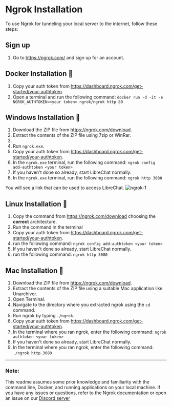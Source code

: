 # Ngrok Installation

To use Ngrok for tunneling your local server to the internet, follow these steps:

## Sign up

1. Go to https://ngrok.com/ and sign up for an account.

## Docker Installation 🐳

1. Copy your auth token from https://dashboard.ngrok.com/get-started/your-authtoken.
2. Open a terminal and run the following command: `docker run -d -it -e NGROK_AUTHTOKEN=<your token> ngrok/ngrok http 80`

## Windows Installation 💙

1. Download the ZIP file from https://ngrok.com/download.
2. Extract the contents of the ZIP file using 7zip or WinRar.
3. 
4. Run `ngrok.exe`.
5. Copy your auth token from https://dashboard.ngrok.com/get-started/your-authtoken.
6. In the `ngrok.exe` terminal, run the following command: `ngrok config add-authtoken <your token>`
7. If you haven't done so already, start LibreChat normally.
8. In the `ngrok.exe` terminal, run the following command: `ngrok http 3080`

You will see a link that can be used to access LibreChat.
![ngrok-1](https://github.com/danny-avila/LibreChat/assets/32828263/3cb4b063-541f-4f0a-bea8-a04dd36e6bf4)

## Linux Installation 🐧

1. Copy the command from https://ngrok.com/download choosing the **correct** architecture.
2. Run the command in the terminal
3. Copy your auth token from https://dashboard.ngrok.com/get-started/your-authtoken.
4. run the following command: `ngrok config add-authtoken <your token>`
5. If you haven't done so already, start LibreChat normally.
6. run the following command: `ngrok http 3080`

## Mac Installation 🍎

1. Download the ZIP file from https://ngrok.com/download.
2. Extract the contents of the ZIP file using a suitable Mac application like Unarchiver.
3. Open Terminal.
4. Navigate to the directory where you extracted ngrok using the `cd` command.
5. Run ngrok by typing `./ngrok`.
6. Copy your auth token from https://dashboard.ngrok.com/get-started/your-authtoken.
7. In the terminal where you ran ngrok, enter the following command: `ngrok authtoken <your token>`
8. If you haven't done so already, start LibreChat normally.
9. In the terminal where you ran ngrok, enter the following command: `./ngrok http 3080`

---

### Note: 
This readme assumes some prior knowledge and familiarity with the command line, Docker, and running applications on your local machine. If you have any issues or questions, refer to the Ngrok documentation or open an issue on our [Discord server](https://discord.gg/NGaa9RPCft)

